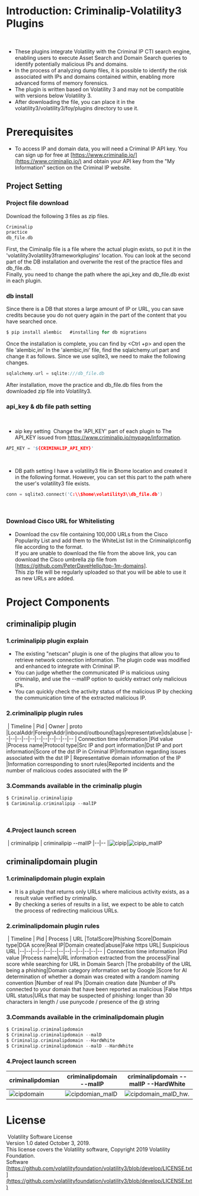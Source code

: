 # **Introduction: Criminalip-Volatility3 Plugins**
​
- These plugins integrate Volatility with the Criminal IP CTI search engine, enabling users to execute Asset Search and Domain Search queries to identify potentially malicious IPs and domains.
- In the process of analyzing dump files, it is possible to identify the risk associated with IPs and domains contained within, enabling more advanced forms of memory forensics.
- The plugin is written based on Volatility 3 and may not be compatible with versions below Volatility 3.
- After downloading the file, you can place it in the volatility3/volatility3/foy/plugins directory to use it.
​
# **Prerequisites**
-   To access IP and domain data, you will need a Criminal IP API key. You can sign up for free at [https://www.criminalip.io/](https://www.criminalip.io/) and obtain your API key from the "My Information" section on the Criminal IP website.
## Project Setting
### Project file download
Download the following 3 files as zip files.
```c
Criminalip 
practice
db_file.db
```
First, the Ciminalip file is a file where the actual plugin exists, so put it in the 'volatility3volatility3frameworkplugins' location.
 You can look at the second part of the DB installation and overwrite the rest of the practice files and db_file.db.  
 Finally, you need to change the path where the api_key and db_file.db exist in each plugin.
​
​
### db install
Since there is a DB that stores a large amount of IP or URL, you can save credits because you do not query again in the part of the content that you have searched once. 
​
```c
$ pip install alembic   #installing for db migrations
```
Once the installation is complete, you can find by <Ctrl +p> and open the file 'alembic,ini'
In the 'alembic,ini' file, find the sqlalchemy.url part and change it as follows. 
Since we use sqlite3, we need to make the following changes. 
```c
sqlalchemy.url = sqlite:///db_file.db
```
After installation, move the practice and db_file.db files from the downloaded zip file into Volatility3.
​
### api_key & db file path setting
​
- aip key setting
​
Change the 'API_KEY' part of each plugin to The API_KEY issued from https://www.criminalip.io/mypage/information. 
```c
API_KEY = '${CRIMINALIP_API_KEY}'
```
​
- DB path setting
I have a volatility3 file in $home location and created it in the following format. However, you can set this part to the path where the user's volatility3 file exists. 
```c
conn = sqlite3.connect('C:\\$home\volatility3\\db_file.db')
```
​
### Download Cisco URL for Whitelisting
- Download the csv file containing 100,000 URLs from the Cisco Popularity List and add them to the WhiteList list in the Criminalip\config file according to the format.  
If you are unable to download the file from the above link, you can download the Cisco umbrella zip file from [https://github.com/PeterDaveHello/top-1m-domains].  
This zip file will be regularly uploaded so that you will be able to use it as new URLs are added.
​
​
# Project Components
## criminalipip plugin
### 1.criminalipip plugin explain
- The existing "netscan" plugin is one of the plugins that allow you to retrieve network connection information. The plugin code was modified and enhanced to integrate with Criminal IP.  
- You can judge whether the communicated IP is malicious using criminalip, and use the --malIP option to quickly extract only malicious IPs. 
- You can quickly check the activity status of the malicious IP by checking the communication time of the extracted malicious IP. 
​
### 2.criminalipip plugin rules
​
| Timeline | Pid | Owner  | proto |LocalAddr|ForeignAddr|inbound/outbound|tags|representative|ids|abuse
|--|--|--|--|--|--|--|--|--|--|--
| Connection time information |Pid value  |Process name|Protocol type|Src IP and port information|Dst IP and  port information|Score of the dst IP in Criminal IP|Information regarding issues associated with the dst IP | Representative domain information of the IP |Information corresponding to snort rules|Reported incidents and the number of malicious codes associated with the IP

### 3.Commands available in the criminalip plugin
```c
$ Criminalip.criminalipip
$ Cariminalip.criminalipip --malIP
```
​
### 4.Project launch screen
​
| criminalipip | criminalipip --malIP 
|--|--
|![cipip](https://github.com/criminalip/Criminalip-Volatility3-Plugins/assets/114474963/f2111df5-44a1-4663-a6bf-4c2170cae28b)|![cipip_malIP](https://github.com/criminalip/Criminalip-Volatility3-Plugins/assets/114474963/989fc6e9-37b3-4a41-b19b-5668dc030e3d)





## criminalipdomain plugin
### 1.criminalipdomain plugin explain
- It is a plugin that returns only URLs where malicious activity exists, as a result value verified by criminalip.
- By checking a series of results in a list, we expect to be able to catch the process of redirecting malicious URLs.
​
### 2.criminalipdomain plugin rules
​
| Timeline | Pid | Process  | URL |TotalScore|Phishing Score|Domain type|DGA score|Real IP|Domain created|abuse|Fake https URL| Suspicious URL
|--|--|--|--|--|--|--|--|--|--|--|--|--
| Connection time information |Pid value  |Process name|URL information extracted from the process|Final score while searching for URL in Domain Search |The probability of the URL being a phishing|Domain category information set by Google  |Score for AI determination of whether a domain was created with a random naming convention  |Number of real IPs |Domain creation date |Number of IPs connected to  your domain that have been reported as malicious |False https URL status|URLs that may be suspected of phishing: longer than 30 characters in length / use punycode / presence of the @ string​

### 3.Commands available in the criminalipdomain plugin
```c
$ Criminalip.criminalipdomain
$ Criminalip.criminalipdomain --malD
$ Criminalip.criminalipdomain --HardWhite
$ Criminalip.criminalipdomain --malD --HardWhite
```
### 4.Project launch screen
| criminalipdomian | criminalipdomain --malIP | criminalipdomain --malIP --HardWhite
|--|--|--
|![cipdomain](https://github.com/criminalip/Criminalip-Volatility3-Plugins/assets/114474963/58b59d91-2da1-4600-8947-d88284e9b1f2)|![cipdomian_malD](https://github.com/criminalip/Criminalip-Volatility3-Plugins/assets/114474963/072e837e-20f7-4839-a89e-e9beca28bfb1)|![cipdomain_malD_hw](https://github.com/criminalip/Criminalip-Volatility3-Plugins/assets/114474963/c1c9059c-dca1-436a-ad42-3520f0c1f19a).


# **License**
​
Volatility Software License  
Version 1.0 dated October 3, 2019.  
This license covers the Volatility software, Copyright 2019 Volatility Foundation.  
Software  
[https://github.com/volatilityfoundation/volatility3/blob/develop/LICENSE.txt](https://github.com/volatilityfoundation/volatility3/blob/develop/LICENSE.txt)
